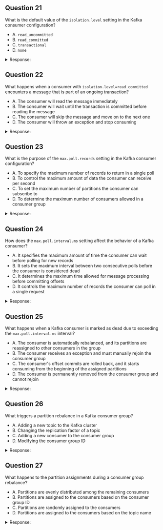 ## Question 21

What is the default value of the `isolation.level` setting in the Kafka consumer configuration?

- A. `read_uncommitted`
- B. `read_committed`
- C. `transactional`
- D. `none`

<details>
<summary>Response:</summary> 

**Answer:** A

**Explanation:**
The default value of the `isolation.level` setting in the Kafka consumer configuration is `read_uncommitted`. This means that by default, the consumer will read all messages, including transactional messages that are not yet committed. It may consume messages from transactions that are later aborted. If you want the consumer to only read committed messages and wait for transactions to be committed before making the messages visible, you need to explicitly set the `isolation.level` to `read_committed`. The `transactional` and `none` options are not valid values for the `isolation.level` setting.


</details>

## Question 22

What happens when a consumer with `isolation.level=read_committed` encounters a message that is part of an ongoing transaction?

- A. The consumer will read the message immediately
- B. The consumer will wait until the transaction is committed before reading the message
- C. The consumer will skip the message and move on to the next one
- D. The consumer will throw an exception and stop consuming

<details>
<summary>Response:</summary> 

**Answer:** B

**Explanation:**
When a consumer with `isolation.level=read_committed` encounters a message that is part of an ongoing transaction, the consumer will wait until the transaction is committed before reading the message. The `read_committed` isolation level ensures that the consumer only reads messages that are not part of ongoing transactions and messages that are part of committed transactions. If a message belongs to a transaction that is still in progress, the consumer will wait until the transaction is committed before making the message visible to the consumer. This behavior guarantees that the consumer only sees messages that are part of successful transactions and prevents the consumer from consuming messages that may later be rolled back if the transaction is aborted.


</details>

## Question 23

What is the purpose of the `max.poll.records` setting in the Kafka consumer configuration?

- A. To specify the maximum number of records to return in a single poll
- B. To control the maximum amount of data the consumer can receive per second
- C. To set the maximum number of partitions the consumer can subscribe to
- D. To determine the maximum number of consumers allowed in a consumer group

<details>
<summary>Response:</summary> 

**Answer:** A

**Explanation:**
The `max.poll.records` setting in the Kafka consumer configuration is used to specify the maximum number of records to return in a single poll. When the consumer calls the `poll()` method to fetch records from Kafka, it will retrieve at most `max.poll.records` records. This setting allows you to control the maximum number of records that the consumer will process in each iteration. By default, `max.poll.records` is set to 500. Adjusting this value can help balance the trade-off between latency and throughput. Setting a higher value can increase throughput by allowing the consumer to process more records in each poll, but it may also increase latency if the processing of each batch takes longer.

</details>

## Question 24

How does the `max.poll.interval.ms` setting affect the behavior of a Kafka consumer?

- A. It specifies the maximum amount of time the consumer can wait before polling for new records
- B. It sets the maximum interval between two consecutive polls before the consumer is considered dead
- C. It determines the maximum time allowed for message processing before committing offsets
- D. It controls the maximum number of records the consumer can poll in a single request

<details>
<summary>Response:</summary> 

**Answer:** B


**Explanation:**
The `max.poll.interval.ms` setting in the Kafka consumer configuration specifies the maximum interval between two consecutive polls before the consumer is considered dead. If the consumer does not call the `poll()` method within this interval, the consumer will be marked as failed and removed from the consumer group. This setting is used to detect and handle consumer failures. By default, `max.poll.interval.ms` is set to 5 minutes (300000 milliseconds). If a consumer takes longer than this interval to process a batch of records, it needs to call `poll()` again within the specified interval to avoid being considered dead. Setting an appropriate value for `max.poll.interval.ms` ensures that consumers are actively participating in the consumer group and helps detect and recover from consumer failures.

</details>

## Question 25

What happens when a Kafka consumer is marked as dead due to exceeding the `max.poll.interval.ms` interval?

- A. The consumer is automatically rebalanced, and its partitions are reassigned to other consumers in the group
- B. The consumer receives an exception and must manually rejoin the consumer group
- C. The consumer's offset commits are rolled back, and it starts consuming from the beginning of the assigned partitions
- D. The consumer is permanently removed from the consumer group and cannot rejoin

<details>
<summary>Response:</summary> 

**Answer:** A

**Explanation:**
When a Kafka consumer is marked as dead due to exceeding the `max.poll.interval.ms` interval, the consumer is automatically rebalanced, and its partitions are reassigned to other consumers in the consumer group. The Kafka consumer group coordinator detects that the consumer has failed to poll within the specified interval and triggers a rebalance operation. During the rebalance, the partitions assigned to the dead consumer are revoked and redistributed among the remaining active consumers in the group. This ensures that the workload is evenly distributed and that the consumer group continues to make progress. The dead consumer is removed from the group, and it needs to rejoin the group and receive new partition assignments to start consuming again.

Certainly! Here are 3 more questions based on question 41 in the document:

</details>

## Question 26

What triggers a partition rebalance in a Kafka consumer group?

- A. Adding a new topic to the Kafka cluster
- B. Changing the replication factor of a topic
- C. Adding a new consumer to the consumer group
- D. Modifying the consumer group ID

<details>
<summary>Response:</summary> 

**Answer:** C

**Explanation:**
A partition rebalance in a Kafka consumer group is triggered when there is a change in the group membership. Specifically, adding a new consumer to the consumer group will trigger a rebalance. During a rebalance, Kafka reassigns the partitions to the consumers in the group to ensure an even distribution of work. This allows the new consumer to start consuming messages from the assigned partitions. Other events, such as removing a consumer from the group or a consumer voluntarily leaving the group, will also trigger a rebalance. However, adding a new topic to the cluster, changing the replication factor of a topic, or modifying the consumer group ID do not directly trigger a rebalance.

</details>

## Question 27

What happens to the partition assignments during a consumer group rebalance?

- A. Partitions are evenly distributed among the remaining consumers
- B. Partitions are assigned to the consumers based on the consumer group ID
- C. Partitions are randomly assigned to the consumers
- D. Partitions are assigned to the consumers based on the topic name

<details>
<summary>Response:</summary> 

**Answer:** A

**Explanation:**
During a consumer group rebalance, Kafka reassigns the partitions to the consumers in the group to ensure an even distribution of work. The partitions are evenly distributed among the remaining active consumers in the group. Kafka uses a partition assignment strategy, such as the range or round-robin strategy, to determine which consumer gets assigned which partitions. The assignment strategy aims to balance the workload and ensure that each consumer receives a fair share of the partitions. The partition assignments are not based on factors like the consumer group ID or the topic name, but rather on the number of active consumers and the available partitions.



</details>
